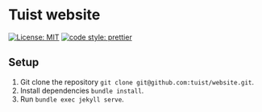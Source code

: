 # Tuist website

[![License: MIT](https://img.shields.io/badge/License-MIT-yellow.svg)](https://opensource.org/licenses/MIT)
[![code style: prettier](https://img.shields.io/badge/code_style-prettier-ff69b4.svg?style=flat-square)](https://github.com/prettier/prettier)

## Setup

1.  Git clone the repository `git clone git@github.com:tuist/website.git`.
2.  Install dependencies `bundle install`.
3.  Run `bundle exec jekyll serve`.